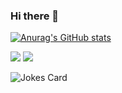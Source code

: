 ### Hi there 👋

<!--
**Gumball9/Gumball9** is a ✨ _special_ ✨ repository because its `README.md` (this file) appears on your GitHub profile.

Here are some ideas to get you started:

- 🔭 I’m currently working on ...
- 🌱 I’m currently learning ...
- 👯 I’m looking to collaborate on ...
- 🤔 I’m looking for help with ...
- 💬 Ask me about ...
- 📫 How to reach me: ...
- 😄 Pronouns: ...
- ⚡ Fun fact: ...
-->
[![Anurag's GitHub stats](https://github-readme-stats.vercel.app/api?username=Gumball9)](https://github.com/anuraghazra/github-readme-stats)

<img src="https://github-readme-stats.vercel.app/api/top-langs?username=Gumball9"/>

<img src="https://github-readme-streak-stats.herokuapp.com/?user=Gumball9"/>

![Jokes Card](https://readme-jokes.vercel.app/api)
